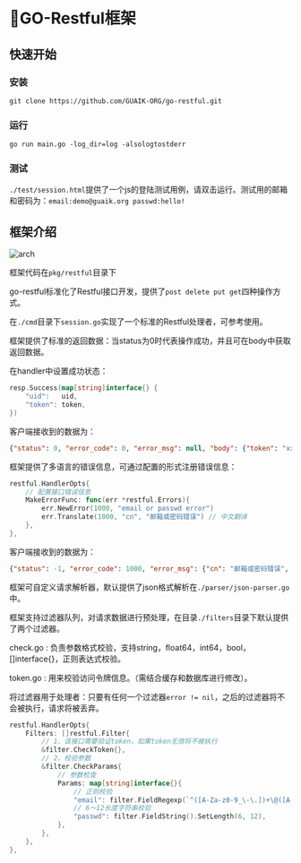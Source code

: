 # 🚀GO-Restful框架

## 快速开始

### 安装

`git clone https://github.com/GUAIK-ORG/go-restful.git`

### 运行

`go run main.go -log_dir=log -alsologtostderr`

### 测试

`./test/session.html`提供了一个js的登陆测试用例，请双击运行。测试用的邮箱和密码为：`email:demo@guaik.org passwd:hello!`

## 框架介绍

![arch](https://gitee.com/GuaikOrg/go-restful/raw/master/doc/arch.png)

框架代码在`pkg/restful`目录下

go-restful标准化了Restful接口开发，提供了`post delete put get`四种操作方式。

在`./cmd`目录下`session.go`实现了一个标准的Restful处理者，可参考使用。

框架提供了标准的返回数据：当status为0时代表操作成功，并且可在body中获取返回数据。

在handler中设置成功状态：

```go
resp.Success(map[string]interface{} {
    "uid":   uid,
    "token": token,
})
```

客户端接收到的数据为：

```json
{"status": 0, "error_code": 0, "error_msg": null, "body": {"token": "xxxxxxxx", "uid": "10001"}}
```

框架提供了多语言的错误信息，可通过配置的形式注册错误信息：

```go
restful.HandlerOpts{
    // 配置接口错误信息
    MakeErrorFunc: func(err *restful.Errors){
        err.NewError(1000, "email or passwd error")
        err.Translate(1000, "cn", "邮箱或密码错误") // 中文翻译
    },
},
```

客户端接收到的数据为：

```json
{"status": -1, "error_code": 1000, "error_msg": {"cn": "邮箱或密码错误", "en": "email or passwd error"}, "body": null}
```

框架可自定义请求解析器，默认提供了json格式解析在`./parser/json-parser.go`中。

框架支持过滤器队列，对请求数据进行预处理，在目录`./filters`目录下默认提供了两个过滤器。

check.go : 负责参数格式校验，支持string，float64，int64，bool，[]interface{}，正则表达式校验。

token.go : 用来校验访问令牌信息。（需结合缓存和数据库进行修改）。

将过滤器用于处理者：只要有任何一个过滤器`error != nil`，之后的过滤器将不会被执行，请求将被丢弃。

```go
restful.HandlerOpts{
    Filters: []restful.Filter{
        // 1、该接口需要验证token，如果token无效将不被执行
        &filter.CheckToken{},
        // 2、校验参数
        &filter.CheckParams{
            // 参数检查
            Params: map[string]interface{}{
                // 正则校验
                "email": filter.FieldRegexp(`^([A-Za-z0-9_\-\.])+\@([A-Za-z0-9_\-\.])+\.([A-Za-z]{2,4})$`),
                // 6～12长度字符串校验
                "passwd": filter.FieldString().SetLength(6, 12),
            },
        },
    },
},
```
